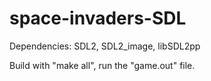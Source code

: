 # space-invaders-SDL

Dependencies: SDL2, SDL2_image, libSDL2pp

Build with "make all", run the "game.out" file.

